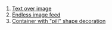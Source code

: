 1. [Text over image](https://dartpad.dev/0115748ad84a0b62a27b6e397e7d0a1f)
1. [Endless image feed](https://dartpad.dev/fe34f5c07d8a1b567da59d93077247fa)
1. [Container with "pill" shape decoration](https://dartpad.dev/b4e951a7aa081427511b5714b6bbfbc4)
